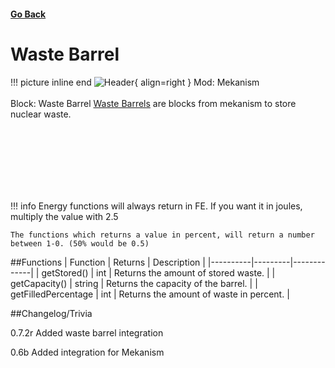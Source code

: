 <h4><a href="../">Go Back</a></h4>

# Waste Barrel

!!! picture inline end
    ![Header](https://intelligence-modding.de/wp-content/uploads/2021/10/mekanism_radioactive_waste_barrel.png){ align=right }
    Mod: Mekanism <br><br/>
    Block: Waste Barrel
[Waste Barrels](https://wiki.aidancbrady.com/wiki/Radioactive_Waste_Barrel) are blocks from mekanism to store nuclear waste.

<br><br/>
<br><br/>
<br><br/>

!!! info
    Energy functions will always return in FE. If you want it in joules, multiply the value with 2.5

    The functions which returns a value in percent, will return a number between 1-0. (50% would be 0.5)

##Functions
| Function | Returns | Description |
|----------|---------|-------------|
| getStored() | int | Returns the amount of stored waste. |
| getCapacity() | string | Returns the capacity of the barrel. |
| getFilledPercentage | int | Returns the amount of waste in percent. |

##Changelog/Trivia

0.7.2r
Added waste barrel integration

0.6b
Added integration for Mekanism
